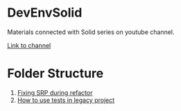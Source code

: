 # DevEnvSolid
Materials connected with Solid series on youtube channel.

[Link to channel](https://www.youtube.com/channel/UCS7b5QmRNxVOa7MHklWO5nw)

# Folder Structure 

1. [Fixing SRP during refactor](SOLID.SRP/README.MD)
2. [How to use tests in legacy project](SOLID.SRP.Test/README.MD)
